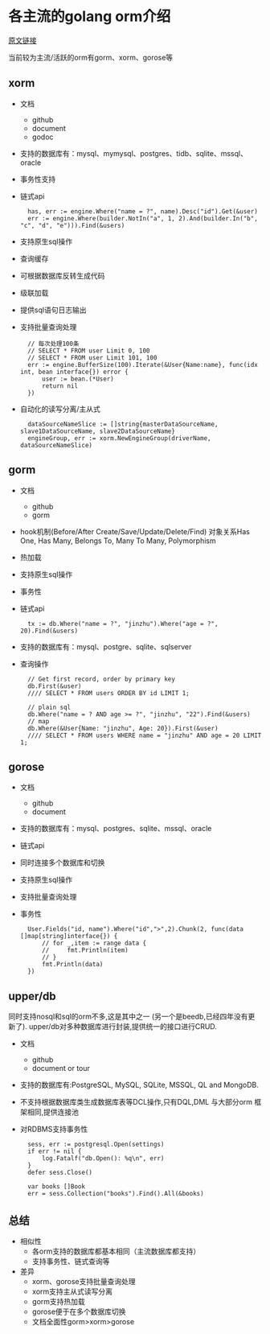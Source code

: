 # 各主流的golang orm介绍

[原文链接](https://studygolang.com/articles/13563)

当前较为主流/活跃的orm有gorm、xorm、gorose等

## xorm
- 文档
	- github
	- document
	- godoc
- 支持的数据库有：mysql、mymysql、postgres、tidb、sqlite、mssql、oracle
- 事务性支持
- 链式api

	    has, err := engine.Where("name = ?", name).Desc("id").Get(&user)
	    err := engine.Where(builder.NotIn("a", 1, 2).And(builder.In("b", "c", "d", "e"))).Find(&users)
- 支持原生sql操作
- 查询缓存
- 可根据数据库反转生成代码
- 级联加载
- 提供sql语句日志输出
- 支持批量查询处理

		// 每次处理100条
		// SELECT * FROM user Limit 0, 100
		// SELECT * FROM user Limit 101, 100
		err := engine.BufferSize(100).Iterate(&User{Name:name}, func(idx int, bean interface{}) error {
		    user := bean.(*User)
		    return nil
		})

- 自动化的读写分离/主从式

		dataSourceNameSlice := []string{masterDataSourceName, slave1DataSourceName, slave2DataSourceName}
		engineGroup, err := xorm.NewEngineGroup(driverName, dataSourceNameSlice)

## gorm
- 文档
	- github
	- gorm
- hook机制(Before/After Create/Save/Update/Delete/Find)
对象关系Has One, Has Many, Belongs To, Many To Many, Polymorphism
- 热加载
- 支持原生sql操作
- 事务性
- 链式api

		tx := db.Where("name = ?", "jinzhu").Where("age = ?", 20).Find(&users)

- 支持的数据库有：mysql、postgre、sqlite、sqlserver
- 查询操作
		
		// Get first record, order by primary key
		db.First(&user)
		//// SELECT * FROM users ORDER BY id LIMIT 1;
		
		// plain sql
		db.Where("name = ? AND age >= ?", "jinzhu", "22").Find(&users)
		// map
		db.Where(&User{Name: "jinzhu", Age: 20}).First(&user)
		//// SELECT * FROM users WHERE name = "jinzhu" AND age = 20 LIMIT 1;

## gorose
- 文档
	- github
	- document
- 支持的数据库有：mysql、postgres、sqlite、mssql、oracle
- 链式api
- 同时连接多个数据库和切换
- 支持原生sql操作
- 支持批量查询处理
- 事务性

		User.Fields("id, name").Where("id",">",2).Chunk(2, func(data []map[string]interface{}) {
		    // for _,item := range data {
		    //     fmt.Println(item)
		    // }
		    fmt.Println(data)
		})

## upper/db

同时支持nosql和sql的orm不多,这是其中之一 (另一个是beedb,已经四年没有更新了). upper/db对多种数据库进行封装,提供统一的接口进行CRUD.

- 文档
	- github
	- document or tour
- 支持的数据库有:PostgreSQL, MySQL, SQLite, MSSQL, QL and MongoDB.
- 不支持根据数据库类生成数据库表等DCL操作,只有DQL,DML
与大部分orm 框架相同,提供连接池
- 对RDBMS支持事务性

		sess, err := postgresql.Open(settings)
		if err != nil {
		    log.Fatalf("db.Open(): %q\n", err)
		}
		defer sess.Close()
		
		var books []Book
		err = sess.Collection("books").Find().All(&books)

## 总结
- 相似性
	- 各orm支持的数据库都基本相同（主流数据库都支持）
	- 支持事务性、链式查询等
- 差异
	- xorm、gorose支持批量查询处理
	- xorm支持主从式读写分离
	- gorm支持热加载
	- gorose便于在多个数据库切换
	- 文档全面性gorm>xorm>gorose